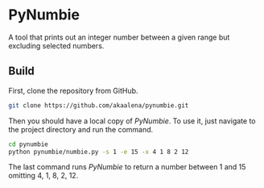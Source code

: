 # PyNumbie
A tool that prints out an integer number between a given range 
but excluding selected numbers.

## Build
First, clone the repository from GitHub.

```sh
git clone https://github.com/akaalena/pynumbie.git
```

Then you should have a local copy of _PyNumbie_.
To use it, just navigate to the project directory and run the command.

```sh
cd pynumbie
python pynumbie/numbie.py -s 1 -e 15 -x 4 1 8 2 12
```

The last command runs _PyNumbie_ to return a number between 
1 and 15 omitting 4, 1, 8, 2, 12.